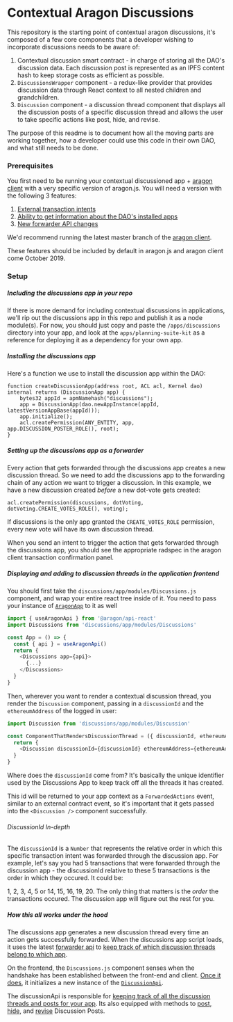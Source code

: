 # Contextual Aragon Discussions

This repository is the starting point of contextual aragon discussions, it's composed of a few core components that a developer wishing to incorporate discussions needs to be aware of:

1. Contextual discussion smart contract - in charge of storing all the DAO's discussion data. Each discussion post is represented as an IPFS content hash to keep storage costs as efficient as possible.
2. `DiscussionsWrapper` component - a redux-like provider that provides discussion data through React context to all nested children and grandchildren.
3. `Discussion` component - a discussion thread component that displays all the discussion posts of a specific discussion thread and allows the user to take specific actions like post, hide, and revise.

The purpose of this readme is to document how all the moving parts are working together, how a developer could use this code in their own DAO, and what still needs to be done.

### Prerequisites

You first need to be running your contextual discussioned app + [aragon client](https://github.com/aragon/aragon) with a very specific version of aragon.js. You will need a version with the following 3 features:

1. [External transaction intents](https://github.com/aragon/aragon.js/pull/328)
2. [Ability to get information about the DAO's installed apps](https://github.com/aragon/aragon.js/pull/332)
3. [New forwarder API changes](https://github.com/aragon/aragon.js/pull/314)

We'd recommend running the latest master branch of the [aragon client](https://github.com/aragon/aragon).

These features should be included by default in aragon.js and aragon client come October 2019.

### Setup

##### Including the discussions app in your repo

If there is more demand for including contextual discussions in applications, we'll rip out the discussions app in this repo and publish it as a node module(s). For now, you should just copy and paste the `/apps/discussions` directory into your app, and look at the `apps/planning-suite-kit` as a reference for deploying it as a dependency for your own app.

##### Installing the discussions app

Here's a function we use to install the discussion app within the DAO:

```
function createDiscussionApp(address root, ACL acl, Kernel dao) internal returns (DiscussionApp app) {
    bytes32 appId = apmNamehash("discussions");
    app = DiscussionApp(dao.newAppInstance(appId, latestVersionAppBase(appId)));
    app.initialize();
    acl.createPermission(ANY_ENTITY, app, app.DISCUSSION_POSTER_ROLE(), root);
}
```

##### Setting up the discussions app as a forwarder

Every action that gets forwarded through the discussions app creates a new discussion thread. So we need to add the discussions app to the forwarding chain of any action we want to trigger a discussion. In this example, we have a new discussion created _before_ a new dot-vote gets created:

```
acl.createPermission(discussions, dotVoting, dotVoting.CREATE_VOTES_ROLE(), voting);
```
If discussions is the only app granted the `CREATE_VOTES_ROLE` permission, every new vote will have its own discussion thread.

When you send an intent to trigger the action that gets forwarded through the discussions app, you should see the appropriate radspec in the aragon client transaction confirmation panel.

##### Displaying and adding to discussion threads in the application frontend

You should first take the `discussions/app/modules/Discussions.js` component, and wrap your entire react tree inside of it. You need to pass your instance of [`AragonApp`](https://hack.aragon.org/docs/api-js-ref-api#examples) to it as well

```js
import { useAragonApi } from '@aragon/api-react'
import Discussions from 'discussions/app/modules/Discussions'

const App = () => {
  const { api } = useAragonApi()
  return {
    <Discussions app={api}>
      {...}
    </Discussions>
  }
}
```

Then, wherever you want to render a contextual discussion thread, you render the `Discussion` component, passing in a `discussionId` and the `ethereumAddress` of the logged in user:

```js
import Discussion from 'discussions/app/modules/Discussion'

const ComponentThatRendersDiscussionThread = ({ discussionId, ethereumAddress }) => {
  return {
    <Discussion discussionId={discussionId} ethereumAddress={ethereumAddress} />
  }
}

```

Where does the `discussionId` come from? It's basically the unique identifier used by the Discussions App to keep track off all the threads it has created.

This id will be returned to your app context as a `ForwardedActions` event, similar to an external contract event, so it's important that it gets passed into the `<Discussion />` component successfully.

###### DiscussionId In-depth

The `discussionId` is a `Number` that represents the relative order in which this specific transaction intent was forwarded through the discussion app. For example, let's say you had 5 transactions that were forwarded through the discussion app - the discussionId relative to these 5 transactions is the order in which they occured. It could be:

1, 2, 3, 4, 5 or 14, 15, 16, 19, 20. The only thing that matters is the _order_ the transactions occured. The discussion app will figure out the rest for you.


##### How this all works under the hood

The discussions app generates a new discussion thread every time an action gets successfully forwarded. When the discussions app script loads, it uses the latest [forwarder api](https://github.com/aragon/aragon.js/pull/314) to [keep track of which discussion threads belong to which app](https://github.com/AutarkLabs/planning-suite/blob/discussions/apps/discussions/app/script.js#L36).

On the frontend, the `Discussions.js` component senses when the handshake has been established between the front-end and client. [Once it does](https://github.com/AutarkLabs/planning-suite/blob/discussions/apps/discussions/app/modules/Discussions.js#L26), it initializes a new instance of the [`DiscussionApi`](https://github.com/AutarkLabs/planning-suite/blob/discussions/apps/discussions/app/modules/DiscussionsApi.js).

The discussionApi is responsible for [keeping track of all the discussion threads and posts for your app](https://github.com/AutarkLabs/planning-suite/blob/discussions/apps/discussions/app/modules/DiscussionsApi.js#L136). Its also equipped with methods to [post](https://github.com/AutarkLabs/planning-suite/blob/discussions/apps/discussions/app/modules/DiscussionsApi.js#L162), [hide](https://github.com/AutarkLabs/planning-suite/blob/discussions/apps/discussions/app/modules/DiscussionsApi.js#L197), and [revise](https://github.com/AutarkLabs/planning-suite/blob/discussions/apps/discussions/app/modules/DiscussionsApi.js#L175) Discussion Posts.

